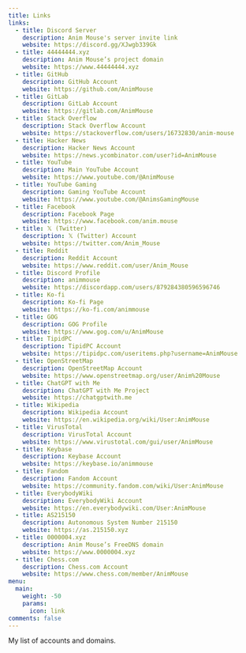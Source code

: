 ```yaml
---
title: Links
links:
  - title: Discord Server
    description: Anim Mouse's server invite link
    website: https://discord.gg/XJwgb339Gk
  - title: 44444444.xyz
    description: Anim Mouse’s project domain
    website: https://www.44444444.xyz
  - title: GitHub
    description: GitHub Account
    website: https://github.com/AnimMouse
  - title: GitLab
    description: GitLab Account
    website: https://gitlab.com/AnimMouse
  - title: Stack Overflow
    description: Stack Overflow Account
    website: https://stackoverflow.com/users/16732830/anim-mouse
  - title: Hacker News
    description: Hacker News Account
    website: https://news.ycombinator.com/user?id=AnimMouse
  - title: YouTube
    description: Main YouTube Account
    website: https://www.youtube.com/@AnimMouse
  - title: YouTube Gaming
    description: Gaming YouTube Account
    website: https://www.youtube.com/@AnimsGamingMouse
  - title: Facebook
    description: Facebook Page
    website: https://www.facebook.com/anim.mouse
  - title: 𝕏 (Twitter)
    description: 𝕏 (Twitter) Account
    website: https://twitter.com/Anim_Mouse
  - title: Reddit
    description: Reddit Account
    website: https://www.reddit.com/user/Anim_Mouse
  - title: Discord Profile
    description: animmouse
    website: https://discordapp.com/users/879284380596596746
  - title: Ko-fi
    description: Ko-fi Page
    website: https://ko-fi.com/animmouse
  - title: GOG
    description: GOG Profile
    website: https://www.gog.com/u/AnimMouse
  - title: TipidPC
    description: TipidPC Account
    website: https://tipidpc.com/useritems.php?username=AnimMouse
  - title: OpenStreetMap
    description: OpenStreetMap Account
    website: https://www.openstreetmap.org/user/Anim%20Mouse
  - title: ChatGPT with Me
    description: ChatGPT with Me Project
    website: https://chatgptwith.me
  - title: Wikipedia
    description: Wikipedia Account
    website: https://en.wikipedia.org/wiki/User:AnimMouse
  - title: VirusTotal
    description: VirusTotal Account
    website: https://www.virustotal.com/gui/user/AnimMouse
  - title: Keybase
    description: Keybase Account
    website: https://keybase.io/animmouse
  - title: Fandom
    description: Fandom Account
    website: https://community.fandom.com/wiki/User:AnimMouse
  - title: EverybodyWiki
    description: EverybodyWiki Account
    website: https://en.everybodywiki.com/User:AnimMouse
  - title: AS215150
    description: Autonomous System Number 215150
    website: https://as.215150.xyz
  - title: 0000004.xyz
    description: Anim Mouse’s FreeDNS domain
    website: https://www.0000004.xyz
  - title: Chess.com
    description: Chess.com Account
    website: https://www.chess.com/member/AnimMouse
menu:
  main:
    weight: -50
    params:
      icon: link
comments: false
---
```

My list of accounts and domains.